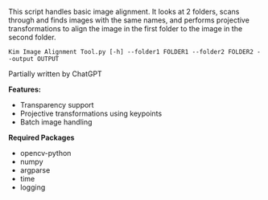 This script handles basic image alignment. It looks at 2 folders, scans through and finds images with the same names, and performs projective transformations to align the image in the first folder to the image in the second folder.

`Kim Image Alignment Tool.py [-h] --folder1 FOLDER1 --folder2 FOLDER2 --output OUTPUT`

Partially written by ChatGPT

**Features:**
* Transparency support
* Projective transformations using keypoints
* Batch image handling

**Required Packages**
* opencv-python
* numpy
* argparse
* time
* logging
